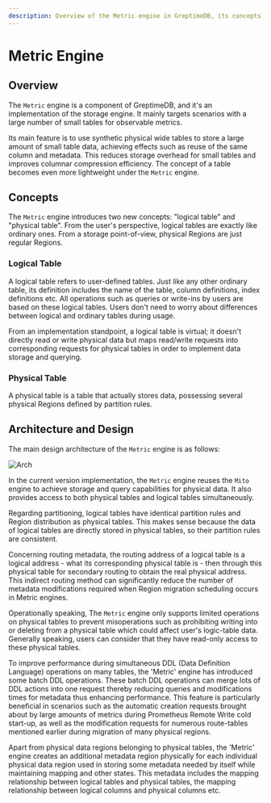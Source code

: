 ```yaml
---
description: Overview of the Metric engine in GreptimeDB, its concepts, architecture, and design for handling small tables.
---
```


# Metric Engine

## Overview

The `Metric` engine is a component of GreptimeDB, and it's an implementation of the storage engine. It mainly targets scenarios with a large number of small tables for observable metrics.

Its main feature is to use synthetic physical wide tables to store a large amount of small table data, achieving effects such as reuse of the same column and metadata. This reduces storage overhead for small tables and improves columnar compression efficiency. The concept of a table becomes even more lightweight under the `Metric` engine.

## Concepts

The `Metric` engine introduces two new concepts: "logical table" and "physical table". From the user's perspective, logical tables are exactly like ordinary ones. From a storage point-of-view, physical Regions are just regular Regions.

### Logical Table

A logical table refers to user-defined tables. Just like any other ordinary table, its definition includes the name of the table, column definitions, index definitions etc. All operations such as queries or write-ins by users are based on these logical tables. Users don't need to worry about differences between logical and ordinary tables during usage.

From an implementation standpoint, a logical table is virtual; it doesn't directly read or write physical data but maps read/write requests into corresponding requests for physical tables in order to implement data storage and querying.

### Physical Table

A physical table is a table that actually stores data, possessing several physical Regions defined by partition rules.

## Architecture and Design

The main design architecture of the `Metric` engine is as follows:

![Arch](/metric-engine-arch.png)

In the current version implementation, the `Metric` engine reuses the `Mito` engine to achieve storage and query capabilities for physical data. It also provides access to both physical tables and logical tables simultaneously.

Regarding partitioning, logical tables have identical partition rules and Region distribution as physical tables. This makes sense because the data of logical tables are directly stored in physical tables, so their partition rules are consistent.

Concerning routing metadata, the routing address of a logical table is a logical address - what its corresponding physical table is - then through this physical table for secondary routing to obtain the real physical address. This indirect routing method can significantly reduce the number of metadata modifications required when Region migration scheduling occurs in Metric engines.

Operationally speaking, The `Metric` engine only supports limited operations on physical tables to prevent misoperations such as prohibiting writing into or deleting from a physical table which could affect user's logic-table data. Generally speaking, users can consider that they have read-only access to these physical tables.

To improve performance during simultaneous DDL (Data Definition Language) operations on many tables, the 'Metric' engine has introduced some batch DDL operations. These batch DDL operations can merge lots of DDL actions into one request thereby reducing queries and modifications times for metadata thus enhancing performance. This feature is particularly beneficial in scenarios such as the automatic creation requests brought about by large amounts of metrics during Prometheus Remote Write cold start-up, as well as the modification requests for numerous route-tables mentioned earlier during migration of many physical regions.
 
Apart from physical data regions belonging to physical tables, the 'Metric' engine creates an additional metadata region physically for each individual physical data region used in storing some metadata needed by itself while maintaining mapping and other states. This metadata includes the mapping relationship between logical tables and physical tables, the mapping relationship between logical columns and physical columns etc.
